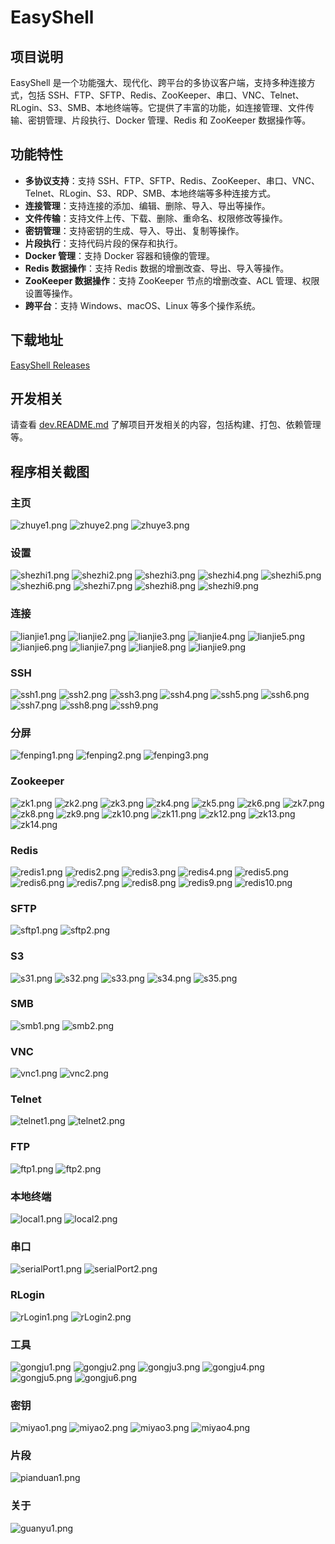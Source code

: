 # EasyShell

## 项目说明
EasyShell 是一个功能强大、现代化、跨平台的多协议客户端，支持多种连接方式，包括 SSH、FTP、SFTP、Redis、ZooKeeper、串口、VNC、Telnet、RLogin、S3、SMB、本地终端等。它提供了丰富的功能，如连接管理、文件传输、密钥管理、片段执行、Docker 管理、Redis 和 ZooKeeper 数据操作等。

## 功能特性
- **多协议支持**：支持 SSH、FTP、SFTP、Redis、ZooKeeper、串口、VNC、Telnet、RLogin、S3、RDP、SMB、本地终端等多种连接方式。
- **连接管理**：支持连接的添加、编辑、删除、导入、导出等操作。
- **文件传输**：支持文件上传、下载、删除、重命名、权限修改等操作。
- **密钥管理**：支持密钥的生成、导入、导出、复制等操作。
- **片段执行**：支持代码片段的保存和执行。
- **Docker 管理**：支持 Docker 容器和镜像的管理。
- **Redis 数据操作**：支持 Redis 数据的增删改查、导出、导入等操作。
- **ZooKeeper 数据操作**：支持 ZooKeeper 节点的增删改查、ACL 管理、权限设置等操作。
- **跨平台**：支持 Windows、macOS、Linux 等多个操作系统。

## 下载地址
[EasyShell Releases](https://gitee.com/oyzh1994/easyshell/releases)

## 开发相关
请查看 [dev.README.md](dev.README.md) 了解项目开发相关的内容，包括构建、打包、依赖管理等。

## 程序相关截图
### 主页
![zhuye1.png](resource/screenshot/zhuye1.png)
![zhuye2.png](resource/screenshot/zhuye2.png)
![zhuye3.png](resource/screenshot/zhuye3.png)

### 设置
![shezhi1.png](resource/screenshot/shezhi1.png)
![shezhi2.png](resource/screenshot/shezhi2.png)
![shezhi3.png](resource/screenshot/shezhi3.png)
![shezhi4.png](resource/screenshot/shezhi4.png)
![shezhi5.png](resource/screenshot/shezhi5.png)
![shezhi6.png](resource/screenshot/shezhi6.png)
![shezhi7.png](resource/screenshot/shezhi7.png)
![shezhi8.png](resource/screenshot/shezhi8.png)
![shezhi9.png](resource/screenshot/shezhi9.png)

### 连接
![lianjie1.png](resource/screenshot/lianjie1.png)
![lianjie2.png](resource/screenshot/lianjie2.png)
![lianjie3.png](resource/screenshot/lianjie3.png)
![lianjie4.png](resource/screenshot/lianjie4.png)
![lianjie5.png](resource/screenshot/lianjie5.png)
![lianjie6.png](resource/screenshot/lianjie6.png)
![lianjie7.png](resource/screenshot/lianjie7.png)
![lianjie8.png](resource/screenshot/lianjie8.png)
![lianjie9.png](resource/screenshot/lianjie9.png)

### SSH
![ssh1.png](resource/screenshot/ssh1.png)
![ssh2.png](resource/screenshot/ssh2.png)
![ssh3.png](resource/screenshot/ssh3.png)
![ssh4.png](resource/screenshot/ssh4.png)
![ssh5.png](resource/screenshot/ssh5.png)
![ssh6.png](resource/screenshot/ssh6.png)
![ssh7.png](resource/screenshot/ssh7.png)
![ssh8.png](resource/screenshot/ssh8.png)
![ssh9.png](resource/screenshot/ssh9.png)

### 分屏
![fenping1.png](resource/screenshot/fenping1.png)
![fenping2.png](resource/screenshot/fenping2.png)
![fenping3.png](resource/screenshot/fenping3.png)

### Zookeeper
![zk1.png](resource/screenshot/zk1.png)
![zk2.png](resource/screenshot/zk2.png)
![zk3.png](resource/screenshot/zk3.png)
![zk4.png](resource/screenshot/zk4.png)
![zk5.png](resource/screenshot/zk5.png)
![zk6.png](resource/screenshot/zk6.png)
![zk7.png](resource/screenshot/zk7.png)
![zk8.png](resource/screenshot/zk8.png)
![zk9.png](resource/screenshot/zk9.png)
![zk10.png](resource/screenshot/zk10.png)
![zk11.png](resource/screenshot/zk11.png)
![zk12.png](resource/screenshot/zk12.png)
![zk13.png](resource/screenshot/zk13.png)
![zk14.png](resource/screenshot/zk14.png)

### Redis
![redis1.png](resource/screenshot/redis1.png)
![redis2.png](resource/screenshot/redis2.png)
![redis3.png](resource/screenshot/redis3.png)
![redis4.png](resource/screenshot/redis4.png)
![redis5.png](resource/screenshot/redis5.png)
![redis6.png](resource/screenshot/redis6.png)
![redis7.png](resource/screenshot/redis7.png)
![redis8.png](resource/screenshot/redis8.png)
![redis9.png](resource/screenshot/redis9.png)
![redis10.png](resource/screenshot/redis10.png)

### SFTP
![sftp1.png](resource/screenshot/sftp1.png)
![sftp2.png](resource/screenshot/sftp2.png)

### S3
![s31.png](resource/screenshot/s31.png)
![s32.png](resource/screenshot/s32.png)
![s33.png](resource/screenshot/s33.png)
![s34.png](resource/screenshot/s34.png)
![s35.png](resource/screenshot/s35.png)

### SMB
![smb1.png](resource/screenshot/smb1.png)
![smb2.png](resource/screenshot/smb2.png)

### VNC
![vnc1.png](resource/screenshot/vnc1.png)
![vnc2.png](resource/screenshot/vnc2.png)

### Telnet
![telnet1.png](resource/screenshot/telnet1.png)
![telnet2.png](resource/screenshot/telnet2.png)

### FTP
![ftp1.png](resource/screenshot/ftp1.png)
![ftp2.png](resource/screenshot/ftp2.png)

### 本地终端
![local1.png](resource/screenshot/local1.png)
![local2.png](resource/screenshot/local2.png)

### 串口
![serialPort1.png](resource/screenshot/serialPort1.png)
![serialPort2.png](resource/screenshot/serialPort2.png)

### RLogin
![rLogin1.png](resource/screenshot/rLogin1.png)
![rLogin2.png](resource/screenshot/rLogin2.png)

### 工具
![gongju1.png](resource/screenshot/gongju1.png)
![gongju2.png](resource/screenshot/gongju2.png)
![gongju3.png](resource/screenshot/gongju3.png)
![gongju4.png](resource/screenshot/gongju4.png)
![gongju5.png](resource/screenshot/gongju5.png)
![gongju6.png](resource/screenshot/gongju6.png)

### 密钥
![miyao1.png](resource/screenshot/miyao1.png)
![miyao2.png](resource/screenshot/miyao2.png)
![miyao3.png](resource/screenshot/miyao3.png)
![miyao4.png](resource/screenshot/miyao4.png)

### 片段
![pianduan1.png](resource/screenshot/pianduan1.png)

### 关于
![guanyu1.png](resource/screenshot/guanyu1.png)